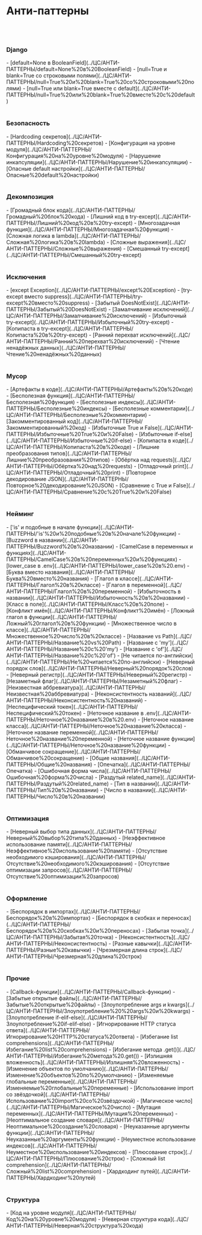 
<div class="sticky-header">
    <br>
    <h1>Анти-паттерны</h1>
</div>
<br>

<div class="sticky-antipattern-subheader">
    <br>
    <h3>Django</h3>
</div>
- [default=None в BooleanField](../ЦС/АНТИ-ПАТТЕРНЫ/default=None%20в%20BooleanField)
- [null=True и blank=True со строковыми полями](../ЦС/АНТИ-ПАТТЕРНЫ/null=True%20и%20blank=True%20со%20строковыми%20полями)
- [null=True или blank=True вместе с default](../ЦС/АНТИ-ПАТТЕРНЫ/null=True%20или%20blank=True%20вместе%20с%20default)


<div class="sticky-antipattern-subheader">
    <br>
    <h3>Безопасность</h3>
</div>
- [Hardcoding секретов](../ЦС/АНТИ-ПАТТЕРНЫ/Hardcoding%20секретов)
- [Конфигурация на уровне модуля](../ЦС/АНТИ-ПАТТЕРНЫ/Конфигурация%20на%20уровне%20модуля)
- [Нарушение инкапсуляции](../ЦС/АНТИ-ПАТТЕРНЫ/Нарушение%20инкапсуляции)
- [Опасные default настройки](../ЦС/АНТИ-ПАТТЕРНЫ/Опасные%20default%20настройки)


<div class="sticky-antipattern-subheader">
    <br>
    <h3>Декомпозиция</h3>
</div>
- [Громадный блок кода](../ЦС/АНТИ-ПАТТЕРНЫ/Громадный%20блок%20кода)
- [Лишний код в try-except](../ЦС/АНТИ-ПАТТЕРНЫ/Лишний%20код%20в%20try-except)
- [Многозадачная функция](../ЦС/АНТИ-ПАТТЕРНЫ/Многозадачная%20функция)
- [Сложная логика в lambda](../ЦС/АНТИ-ПАТТЕРНЫ/Сложная%20логика%20в%20lambda)
- [Сложные выражения](../ЦС/АНТИ-ПАТТЕРНЫ/Сложные%20выражения)
- [Смешанный try-except](../ЦС/АНТИ-ПАТТЕРНЫ/Смешанный%20try-except)


<div class="sticky-antipattern-subheader">
    <br>
    <h3>Исключения</h3>
</div>
- [except Exception](../ЦС/АНТИ-ПАТТЕРНЫ/except%20Exception)
- [try-except вместо suppress](../ЦС/АНТИ-ПАТТЕРНЫ/try-except%20вместо%20suppress)
- [Забытый DoesNotExist](../ЦС/АНТИ-ПАТТЕРНЫ/Забытый%20DoesNotExist)
- [Замалчивание исключений](../ЦС/АНТИ-ПАТТЕРНЫ/Замалчивание%20исключений)
- [Избыточный try-except](../ЦС/АНТИ-ПАТТЕРНЫ/Избыточный%20try-except)
- [Копипаста в try-except](../ЦС/АНТИ-ПАТТЕРНЫ/Копипаста%20в%20try-except)
- [Ранний перехват исключений](../ЦС/АНТИ-ПАТТЕРНЫ/Ранний%20перехват%20исключений)
- [Чтение ненадёжных данных](../ЦС/АНТИ-ПАТТЕРНЫ/Чтение%20ненадёжных%20данных)


<div class="sticky-antipattern-subheader">
    <br>
    <h3>Мусор</h3>
</div>
- [Артефакты в коде](../ЦС/АНТИ-ПАТТЕРНЫ/Артефакты%20в%20коде)
- [Бесполезная функция](../ЦС/АНТИ-ПАТТЕРНЫ/Бесполезная%20функция)
- [Бесполезные индексы](../ЦС/АНТИ-ПАТТЕРНЫ/Бесполезные%20индексы)
- [Бесполезные комментарии](../ЦС/АНТИ-ПАТТЕРНЫ/Бесполезные%20комментарии)
- [Закомментированный код](../ЦС/АНТИ-ПАТТЕРНЫ/Закомментированный%20код)
- [Избыточные True и False](../ЦС/АНТИ-ПАТТЕРНЫ/Избыточные%20True%20и%20False)
- [Избыточные if-else](../ЦС/АНТИ-ПАТТЕРНЫ/Избыточные%20if-else)
- [Копипаста в коде](../ЦС/АНТИ-ПАТТЕРНЫ/Копипаста%20в%20коде)
- [Лишние преобразования типов](../ЦС/АНТИ-ПАТТЕРНЫ/Лишние%20преобразования%20типов)
- [Обёртка над requests](../ЦС/АНТИ-ПАТТЕРНЫ/Обёртка%20над%20requests)
- [Отладочный print](../ЦС/АНТИ-ПАТТЕРНЫ/Отладочный%20print)
- [Повторное декодирование JSON](../ЦС/АНТИ-ПАТТЕРНЫ/Повторное%20декодирование%20JSON)
- [Сравнение с True и False](../ЦС/АНТИ-ПАТТЕРНЫ/Сравнение%20с%20True%20и%20False)


<div class="sticky-antipattern-subheader">
    <br>
    <h3>Нейминг</h3>
</div>
- ['is' и подобные в начале функции](../ЦС/АНТИ-ПАТТЕРНЫ/'is'%20и%20подобные%20в%20начале%20функции)
- [Buzzword в названии](../ЦС/АНТИ-ПАТТЕРНЫ/Buzzword%20в%20названии)
- [CamelCase в переменных и функциях](../ЦС/АНТИ-ПАТТЕРНЫ/CamelCase%20в%20переменных%20и%20функциях)
- [lower_case в .env](../ЦС/АНТИ-ПАТТЕРНЫ/lower_case%20в%20.env)
- [Буква вместо названия](../ЦС/АНТИ-ПАТТЕРНЫ/Буква%20вместо%20названия)
- [Глагол в классе](../ЦС/АНТИ-ПАТТЕРНЫ/Глагол%20в%20классе)
- [Глагол в переменной](../ЦС/АНТИ-ПАТТЕРНЫ/Глагол%20в%20переменной)
- [Избыточность в названии](../ЦС/АНТИ-ПАТТЕРНЫ/Избыточность%20в%20названии)
- [Класс в поле](../ЦС/АНТИ-ПАТТЕРНЫ/Класс%20в%20поле)
- [Конфликт имён](../ЦС/АНТИ-ПАТТЕРНЫ/Конфликт%20имён)
- [Ложный глагол в функции](../ЦС/АНТИ-ПАТТЕРНЫ/Ложный%20глагол%20в%20функции)
- [Множественное число в классе](../ЦС/АНТИ-ПАТТЕРНЫ/Множественное%20число%20в%20классе)
- [Название vs Path](../ЦС/АНТИ-ПАТТЕРНЫ/Название%20vs%20Path)
- [Название с 'my'](../ЦС/АНТИ-ПАТТЕРНЫ/Название%20с%20'my')
- [Название с 'of'](../ЦС/АНТИ-ПАТТЕРНЫ/Название%20с%20'of')
- [Не читается по-английски](../ЦС/АНТИ-ПАТТЕРНЫ/Не%20читается%20по-английски)
- [Неверный порядок слов](../ЦС/АНТИ-ПАТТЕРНЫ/Неверный%20порядок%20слов)
- [Неверный регистр](../ЦС/АНТИ-ПАТТЕРНЫ/Неверный%20регистр)
- [Незаметный флаг](../ЦС/АНТИ-ПАТТЕРНЫ/Незаметный%20флаг)
- [Неизвестная аббревиатура](../ЦС/АНТИ-ПАТТЕРНЫ/Неизвестная%20аббревиатура)
- [Неконсистентность названий](../ЦС/АНТИ-ПАТТЕРНЫ/Неконсистентность%20названий)
- [Неспецифический токен](../ЦС/АНТИ-ПАТТЕРНЫ/Неспецифический%20токен)
- [Неточное название в .env](../ЦС/АНТИ-ПАТТЕРНЫ/Неточное%20название%20в%20.env)
- [Неточное название класса](../ЦС/АНТИ-ПАТТЕРНЫ/Неточное%20название%20класса)
- [Неточное название переменной](../ЦС/АНТИ-ПАТТЕРНЫ/Неточное%20название%20переменной)
- [Неточное название функции](../ЦС/АНТИ-ПАТТЕРНЫ/Неточное%20название%20функции)
- [Обманчивое сокращение](../ЦС/АНТИ-ПАТТЕРНЫ/Обманчивое%20сокращение)
- [Общие названия](../ЦС/АНТИ-ПАТТЕРНЫ/Общие%20названия)
- [Опечатка](../ЦС/АНТИ-ПАТТЕРНЫ/Опечатка)
- [Ошибочная форма числа](../ЦС/АНТИ-ПАТТЕРНЫ/Ошибочная%20форма%20числа)
- [Раздутый related_name](../ЦС/АНТИ-ПАТТЕРНЫ/Раздутый%20related_name)
- [Тип в названии](../ЦС/АНТИ-ПАТТЕРНЫ/Тип%20в%20названии)
- [Число в названии](../ЦС/АНТИ-ПАТТЕРНЫ/Число%20в%20названии)


<div class="sticky-antipattern-subheader">
    <br>
    <h3>Оптимизация</h3>
</div>
- [Неверный выбор типа данных](../ЦС/АНТИ-ПАТТЕРНЫ/Неверный%20выбор%20типа%20данных)
- [Неэффективное использование памяти](../ЦС/АНТИ-ПАТТЕРНЫ/Неэффективное%20использование%20памяти)
- [Отсутствие необходимого кэширования](../ЦС/АНТИ-ПАТТЕРНЫ/Отсутствие%20необходимого%20кэширования)
- [Отсутствие оптимизации запросов](../ЦС/АНТИ-ПАТТЕРНЫ/Отсутствие%20оптимизации%20запросов)


<div class="sticky-antipattern-subheader">
    <br>
    <h3>Оформление</h3>
</div>
- [Беспорядок в импортах](../ЦС/АНТИ-ПАТТЕРНЫ/Беспорядок%20в%20импортах)
- [Беспорядок в скобках и переносах](../ЦС/АНТИ-ПАТТЕРНЫ/Беспорядок%20в%20скобках%20и%20переносах)
- [Забытая точка](../ЦС/АНТИ-ПАТТЕРНЫ/Забытая%20точка)
- [Неконсистентность](../ЦС/АНТИ-ПАТТЕРНЫ/Неконсистентность)
- [Разные кавычки](../ЦС/АНТИ-ПАТТЕРНЫ/Разные%20кавычки)
- [Чрезмерная длина строк](../ЦС/АНТИ-ПАТТЕРНЫ/Чрезмерная%20длина%20строк)


<div class="sticky-antipattern-subheader">
    <br>
    <h3>Прочие</h3>
</div>
- [Callback-функции](../ЦС/АНТИ-ПАТТЕРНЫ/Callback-функции)
- [Забытые открытые файлы](../ЦС/АНТИ-ПАТТЕРНЫ/Забытые%20открытые%20файлы)
- [Злоупотребление  args и kwargs](../ЦС/АНТИ-ПАТТЕРНЫ/Злоупотребление%20%20args%20и%20kwargs)
- [Злоупотребление if-elif-else](../ЦС/АНТИ-ПАТТЕРНЫ/Злоупотребление%20if-elif-else)
- [Игнорирование HTTP статуса ответа](../ЦС/АНТИ-ПАТТЕРНЫ/Игнорирование%20HTTP%20статуса%20ответа)
- [Избегание list comprehensions](../ЦС/АНТИ-ПАТТЕРНЫ/Избегание%20list%20comprehensions)
- [Избегание метода .get()](../ЦС/АНТИ-ПАТТЕРНЫ/Избегание%20метода%20.get())
- [Излишняя вложенность](../ЦС/АНТИ-ПАТТЕРНЫ/Излишняя%20вложенность)
- [Изменение объектов по умолчанию](../ЦС/АНТИ-ПАТТЕРНЫ/Изменение%20объектов%20по%20умолчанию)
- [Изменяемые глобальные переменные](../ЦС/АНТИ-ПАТТЕРНЫ/Изменяемые%20глобальные%20переменные)
- [Использование import со звёздочкой](../ЦС/АНТИ-ПАТТЕРНЫ/Использование%20import%20со%20звёздочкой)
- [Магическое число](../ЦС/АНТИ-ПАТТЕРНЫ/Магическое%20число)
- [Мутация переменных](../ЦС/АНТИ-ПАТТЕРНЫ/Мутация%20переменных)
- [Неоптимальное создание словаря](../ЦС/АНТИ-ПАТТЕРНЫ/Неоптимальное%20создание%20словаря)
- [Неуказанные аргументы функции](../ЦС/АНТИ-ПАТТЕРНЫ/Неуказанные%20аргументы%20функции)
- [Неуместное использование индексов](../ЦС/АНТИ-ПАТТЕРНЫ/Неуместное%20использование%20индексов)
- [Плюсование строк](../ЦС/АНТИ-ПАТТЕРНЫ/Плюсование%20строк)
- [Сложный list comprehension](../ЦС/АНТИ-ПАТТЕРНЫ/Сложный%20list%20comprehension)
- [Хардкодинг путей](../ЦС/АНТИ-ПАТТЕРНЫ/Хардкодинг%20путей)


<div class="sticky-antipattern-subheader">
    <br>
    <h3>Структура</h3>
</div>
- [Код на уровне модуля](../ЦС/АНТИ-ПАТТЕРНЫ/Код%20на%20уровне%20модуля)
- [Неверная структура кода](../ЦС/АНТИ-ПАТТЕРНЫ/Неверная%20структура%20кода)

